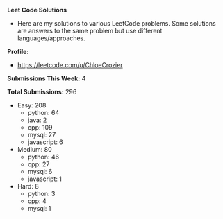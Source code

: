 **Leet Code Solutions**

- Here are my solutions to various LeetCode problems. Some solutions are answers to the same problem but use different languages/approaches.

**Profile:**

- https://leetcode.com/u/ChloeCrozier

**Submissions This Week:** 4

**Total Submissions:** 296
- Easy: 208
  - python: 64
  - java: 2
  - cpp: 109
  - mysql: 27
  - javascript: 6
- Medium: 80
  - python: 46
  - cpp: 27
  - mysql: 6
  - javascript: 1
- Hard: 8
  - python: 3
  - cpp: 4
  - mysql: 1